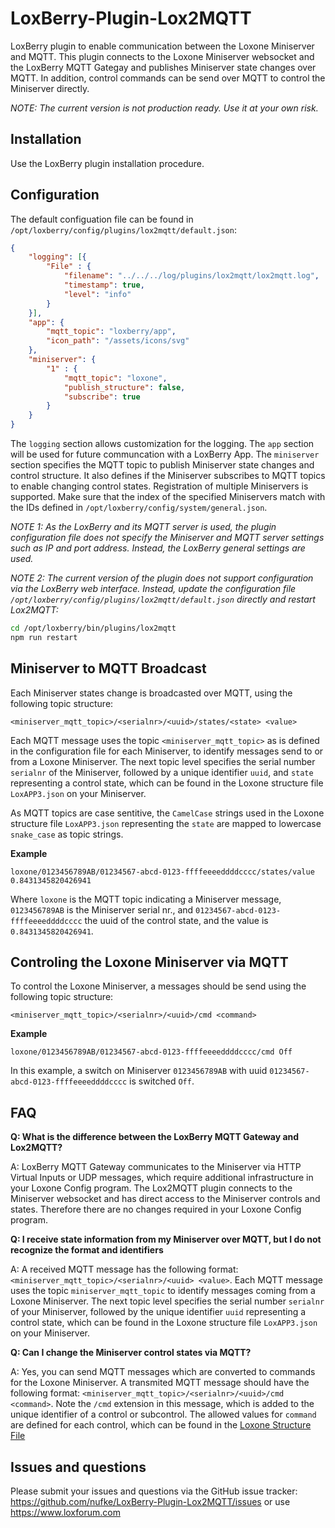 # LoxBerry-Plugin-Lox2MQTT

LoxBerry plugin to enable communication between the Loxone Miniserver and MQTT. This plugin connects to the Loxone Miniserver websocket and the LoxBerry MQTT Gategay and publishes Miniserver state changes over MQTT. In addition, control commands can be send over MQTT to control the Miniserver directly.

*NOTE: The current version is not production ready. Use it at your own risk.*

## Installation

Use the LoxBerry plugin installation procedure.

## Configuration

The default configuation file can be found in `/opt/loxberry/config/plugins/lox2mqtt/default.json`:

```json
{
    "logging": [{
        "File" : {
            "filename": "../../../log/plugins/lox2mqtt/lox2mqtt.log",
            "timestamp": true,
            "level": "info"
        }
    }],
    "app": {
        "mqtt_topic": "loxberry/app",
        "icon_path": "/assets/icons/svg"
    },
    "miniserver": {
        "1" : {
            "mqtt_topic": "loxone",
            "publish_structure": false,
            "subscribe": true
        }
    }
}
```

The `logging` section allows customization for the logging. The `app` section will be used for future communcation with a LoxBerry App. The `miniserver` section specifies the MQTT topic to publish Miniserver state changes and control structure. It also defines if the Miniserver subscribes to MQTT topics to enable changing control states. Registration of multiple Miniservers is supported. Make sure that the index of the specified Miniservers match with the IDs defined in `/opt/loxberry/config/system/general.json`.

*NOTE 1: As the LoxBerry and its MQTT server is used, the plugin configuration file does not specify the Miniserver and MQTT server settings such as IP and port address. Instead, the LoxBerry general settings are used.*

*NOTE 2: The current version of the plugin does not support configuration via the LoxBerry web interface. Instead, update the configuration file `/opt/loxberry/config/plugins/lox2mqtt/default.json` directly and restart Lox2MQTT:*

```bash
cd /opt/loxberry/bin/plugins/lox2mqtt
npm run restart
```

## Miniserver to MQTT Broadcast

Each Miniserver states change is broadcasted over MQTT, using the following topic structure:

```
<miniserver_mqtt_topic>/<serialnr>/<uuid>/states/<state> <value>
```

Each MQTT message uses the topic `<miniserver_mqtt_topic>` as is defined in the configuration file for each Miniserver, to identify messages send to or from a Loxone Miniserver. The next topic level specifies the serial number `serialnr` of the Miniserver, followed by a unique identifier `uuid`, and `state` representing a control state, which can be found in the Loxone structure file `LoxAPP3.json` on your Miniserver.

As MQTT topics are case sentitive, the `CamelCase` strings used in the Loxone structure file `LoxAPP3.json` representing the `state` are mapped to lowercase `snake_case` as topic strings.

**Example**

```
loxone/0123456789AB/01234567-abcd-0123-ffffeeeeddddcccc/states/value 0.8431345820426941
```

Where `loxone` is the MQTT topic indicating a Miniserver message, `0123456789AB` is the Miniserver serial nr., and `01234567-abcd-0123-ffffeeeeddddcccc` the uuid of the control state, and the value is `0.8431345820426941`.

## Controling the Loxone Miniserver via MQTT

To control the Loxone Miniserver, a messages should be send using the following topic structure:

```
<miniserver_mqtt_topic>/<serialnr>/<uuid>/cmd <command>
```

**Example**

```
loxone/0123456789AB/01234567-abcd-0123-ffffeeeeddddcccc/cmd Off
```

In this example, a switch on Miniserver `0123456789AB` with uuid `01234567-abcd-0123-ffffeeeeddddcccc` is switched `Off`.

## FAQ

**Q: What is the difference between the LoxBerry MQTT Gateway and Lox2MQTT?**

A: LoxBerry MQTT Gateway communicates to the Miniserver via HTTP Virtual Inputs or UDP messages, which require additional infrastructure in your Loxone Config program. The Lox2MQTT plugin connects to the Miniserver websocket and has direct access to the Miniserver controls and states. Therefore there are no changes required in your Loxone Config program.

**Q: I receive state information from my Miniserver over MQTT, but I do not recognize the format and identifiers**

A: A received MQTT message has the following format: `<miniserver_mqtt_topic>/<serialnr>/<uuid> <value>`. Each MQTT message uses the topic `miniserver_mqtt_topic` to identify messages coming from a Loxone Miniserver. The next topic level specifies the serial number `serialnr` of your Miniserver, followed by the unique identifier `uuid` representing a control state, which can be found in the Loxone structure file `LoxAPP3.json` on your Miniserver.

**Q: Can I change the Miniserver control states via MQTT?**

A: Yes, you can send MQTT messages which are converted to commands for the Loxone Miniserver. A transmited MQTT message should have the following format: `<miniserver_mqtt_topic>/<serialnr>/<uuid>/cmd <command>`. Note the `/cmd` extension in this message, which is added to the unique identifier of a control or subcontrol. The allowed values for `command` are defined for each control, which can be found in the [Loxone Structure File](https://www.loxone.com/dede/wp-content/uploads/sites/2/2022/06/1300_Structure-File.pdf)

## Issues and questions

Please submit your issues and questions via the GitHub issue tracker: https://github.com/nufke/LoxBerry-Plugin-Lox2MQTT/issues or use https://www.loxforum.com
